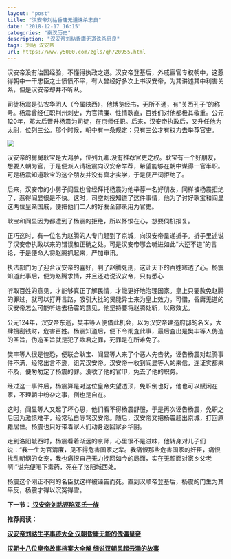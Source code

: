 ```yaml
---
layout: "post"
title: "汉安帝刘祜昏庸无道诛杀忠良"
date: "2018-12-17 16:15"
categories: "秦汉历史"
description: "汉安帝刘祜昏庸无道诛杀忠良"
tags: 刘祜 汉安帝
url: https://www.y5000.com/zgls/qh/20955.html
---
```






汉安帝没有治国经验，不懂得执政之道。汉安帝登基后，外戚宦官专权朝中，这惹得朝中一干忠臣之士愤愤不平，有人曾经好多次上书汉安帝，为其讲述其中利害关系，但是汉安帝却并不听从。

司徒杨震是弘农华阴人（今属陕西），他博览经书，无所不通，有“关西孔子”的称号。杨震曾经任职荆州刺史，为官清廉、性情耿直，百姓们对他都极其敬重。公元120年，邓太后晋升杨震为司徒，在京师任职。后来，汉安帝执政后，又升任他为太尉，位列三公。那个时候，朝中有一条规定：只有三公才有权力去举荐官吏。

![](https://img.y5000.com/uploads/allimg/170504/8-1F50413411a14.jpg)

汉安帝的舅舅耿宝是大鸿胪，位列九卿.没有推荐官吏之权。耿宝有一个好朋友，想要人朝为官，于是便派人请杨震向汉安帝举荐，希望能够在朝中谋得一官半职。可是杨震知道耿宝的这个朋友并没有真才实学，于是便严词拒绝了。

后来，汉安帝的小舅子阎显也曾经拜托杨震为他举荐一名好朋友，同样被杨震拒绝了，惹得阎显很是不快。这时，司空刘授知道了这件事情，他为了讨好耿宝和阎显这两位皇亲国戚，便把他们二人的好友全部录用为官吏。

耿宝和阎显因为都遭到了杨震的拒绝，所以怀恨在心，想要伺机报复。

正巧这时，有一位名为赵腾的人专门赶到了京城，向汉安帝呈递折子。折子里述说了汉安帝执政以来的错误和正确之处。可是汉安帝哪会听进如此“大逆不道”的言论，于是便命人将赵腾抓起来，严加审讯。

执法部门为了迎合汉安帝的喜好，判了赵腾死刑，这让天下的百姓寒透了心。杨震知道此事后，便为赵腾求情，并且还劝说汉安帝，只有悉心

听取百姓的意见，才能够真正了解民情，才能更好地治理国家。皇上只要赦免赵腾的罪过，就可以打开言路，吸引大批的贤能异士来为皇上效力。可惜，昏庸无道的汉安帝怎么可能听进去杨震的意见，他坚持要将赵腾处斩，以儆效尤。

公元124年，汉安帝东巡，樊丰等人便借此机会，以为汉安帝建造府邸的名义，大肆搜刮钱财，危害百姓。杨震知道后，便下令彻査此事，最后査出是樊丰等人伪造的圣旨，伪造圣旨就是犯了欺君之罪，死罪是在所难免了。

樊丰等人很是惶恐，便联合耿宝、阎显等人来了个恶人先告状，诬告杨震对赵腾事件不满，经常出言不逊，诅咒汉安帝。汉安帝一收到阎显等人的来信，连证实都来不及，便匆匆定了杨震的罪。没收了他的官印，免去了他的职务。

经过这一事件后，杨震算是对这位皇帝失望透顶，免职倒也好，他也可以赋闲在家，不理朝中纷杂之事，倒也是自在。

这时，阎显等人又起了坏心思，他们看不得杨震舒服，于是再次诬告杨震，免职之后因为激愤难平，经常私自辱骂汉安帝。随后，汉安帝又把杨震赶出京城，打回原籍居住。杨震也只好带着家人们动身返回家乡华阴。

走到洛阳城西时，杨震看着渐远的京师，心里很不是滋味，他转身对儿子们说：“我一生为官清廉，见不得危害国家之辈。我痛恨那些危害国家的奸臣，痛恨扰乱朝纲的女宠，我也痛恨自己无力挽回如今的局面，实在无颜面对家乡父老啊!”说完便喝下毒药，死在了洛阳城西处。

杨震这个刚正不阿的名臣就这样被诬告而死。直到汉顺帝登基后，杨震的门生为其平反，杨震才得以沉冤得雪。

**下一节：[ 汉安帝刘祜诬陷邓氏一族](https://www.y5000.com/zgls/qh/20957.html)**

**推荐阅读：**

[**汉安帝刘祜生平事迹大全 汉朝昏庸无能的傀儡皇帝**](https://www.y5000.com/zgls/qh/20958.html)

[**汉朝十八位皇帝故事档案大全解 细说汉朝风起云涌的故事**](https://www.y5000.com/zgls/qh/21041.html)

